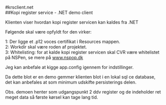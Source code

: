 #krsclient.net  
##Kopi register service - .NET demo client  
  
Klienten viser hvordan kopi register servicen kan kaldes fra .NET  
  
Følgende skal være opfyldt for den virker:  

1: Der ligge et .p12 voces certifikat i Resources mappen.  
2: Workdir skal være roden af projektet.  
3: Whitelisting: for at kalde kopi register servicen skal CVR være whitelistet på NSPen, se mere på www.nspop.dk
  
Jeg kan anbefale at kigge app.config igennem for indstillinger.  

Da dette blot er en demo gemmer klienten blot i en lokal sql ce database, det kan anbefales at som minimum udskifte persisterings delen.  
  
Obs. demoen henter som udgangspunkt 2 ddv register og de indeholder ret meget data så første kørsel kan tage lang tid.
